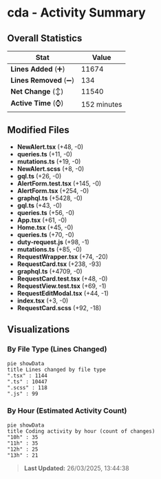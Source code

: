 # cda - Activity Summary 

## Overall Statistics

| Stat                   | Value                                                             |
| ---------------------- | ----------------------------------------------------------------- |
| **Lines Added** (➕)   | 11674                                          |
| **Lines Removed** (➖) | 134                                        |
| **Net Change** (↕)    | 11540                |
| **Active Time** (⌚)   | 152 minutes |


## Modified Files
- **NewAlert.tsx** (+48, -0)
- **queries.ts** (+11, -0)
- **mutations.ts** (+19, -0)
- **NewAlert.scss** (+8, -0)
- **gql.ts** (+26, -0)
- **AlertForm.test.tsx** (+145, -0)
- **AlertForm.tsx** (+254, -0)
- **graphql.ts** (+5428, -0)
- **gql.ts** (+43, -0)
- **queries.ts** (+56, -0)
- **App.tsx** (+61, -0)
- **Home.tsx** (+45, -0)
- **queries.ts** (+70, -0)
- **duty-request.js** (+98, -1)
- **mutations.ts** (+85, -0)
- **RequestWrapper.tsx** (+74, -20)
- **RequestCard.tsx** (+238, -93)
- **graphql.ts** (+4709, -0)
- **RequestCard.test.tsx** (+48, -0)
- **RequestView.test.tsx** (+69, -1)
- **RequestEditModal.tsx** (+44, -1)
- **index.tsx** (+3, -0)
- **RequestCard.scss** (+92, -18)

## Visualizations

### By File Type (Lines Changed)

```mermaid
pie showData
title Lines changed by file type
".tsx" : 1144
".ts" : 10447
".scss" : 118
".js" : 99
```

### By Hour (Estimated Activity Count)

```mermaid
pie showData
title Coding activity by hour (count of changes)
"10h" : 35
"11h" : 35
"12h" : 25
"13h" : 21
```


> **Last Updated:** 26/03/2025, 13:44:38